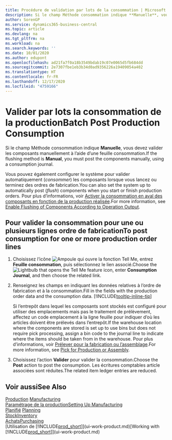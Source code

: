 ```yaml
---
title: Procédure de validation par lots de la consommation | Microsoft Docs
description: Si le champ Méthode consommation indique **Manuelle**, vous devez valider les composants manuellement à l’aide d’une feuille consommation.
author: SorenGP
ms.service: dynamics365-business-central
ms.topic: article
ms.devlang: na
ms.tgt_pltfrm: na
ms.workload: na
ms.search.keywords: ''
ms.date: 10/01/2020
ms.author: edupont
ms.openlocfilehash: ad21fa7f0a18b3549bdab19c07e0065d5fb684dd
ms.sourcegitcommit: 2e7307fbe1eb3b34d0ad9356226a19409054a402
ms.translationtype: HT
ms.contentlocale: fr-FR
ms.lasthandoff: 12/17/2020
ms.locfileid: "4759166"
---
```

# <a name="batch-post-production-consumption"></a><span data-ttu-id="58435-103">Valider par lots la consommation de la production</span><span class="sxs-lookup"><span data-stu-id="58435-103">Batch Post Production Consumption</span></span>
<span data-ttu-id="58435-104">Si le champ Méthode consommation indique **Manuelle**, vous devez valider les composants manuellement à l’aide d’une feuille consommation.</span><span class="sxs-lookup"><span data-stu-id="58435-104">If the flushing method is **Manual**, you must post the components manually, using a consumption journal.</span></span>

<span data-ttu-id="58435-105">Vous pouvez également configurer le système pour valider automatiquement (*consommer*) les composants lorsque vous lancez ou terminez des ordres de fabrication.</span><span class="sxs-lookup"><span data-stu-id="58435-105">You can also set the system up to automatically post (*flush*) components when you start or finish production orders.</span></span> <span data-ttu-id="58435-106">Pour plus d’informations, voir [Activer la consommation en aval des composants en fonction de la production réalisée](production-how-to-flush-components-according-to-operation-output.md).</span><span class="sxs-lookup"><span data-stu-id="58435-106">For more information, see [Enable Flushing of Components According to Operation Output](production-how-to-flush-components-according-to-operation-output.md).</span></span>

## <a name="to-post-consumption-for-one-or-more-production-order-lines"></a><span data-ttu-id="58435-107">Pour valider la consommation pour une ou plusieurs lignes ordre de fabrication</span><span class="sxs-lookup"><span data-stu-id="58435-107">To post consumption for one or more production order lines</span></span>  
1.  <span data-ttu-id="58435-108">Choisissez l’icône ![Ampoule qui ouvre la fonction Tell Me](media/ui-search/search_small.png "Dites-moi ce que vous voulez faire"), entrez **Feuille consommation**, puis sélectionnez le lien associé.</span><span class="sxs-lookup"><span data-stu-id="58435-108">Choose the ![Lightbulb that opens the Tell Me feature](media/ui-search/search_small.png "Tell me what you want to do") icon, enter **Consumption Journal**, and then choose the related link.</span></span>  
2.  <span data-ttu-id="58435-109">Renseignez les champs en indiquant les données relatives à l’ordre de fabrication et à la consommation.</span><span class="sxs-lookup"><span data-stu-id="58435-109">Fill in the fields with the production order data and the consumption data.</span></span> [!INCLUDE[tooltip-inline-tip](includes/tooltip-inline-tip_md.md)]  

    <span data-ttu-id="58435-110">Si l’entrepôt dans lequel les composants sont stockés est configuré pour utiliser des emplacements mais pas le traitement de prélèvement, affectez un code emplacement à la ligne feuille pour indiquer d’où les articles doivent être prélevés dans l’entrepôt.</span><span class="sxs-lookup"><span data-stu-id="58435-110">If the warehouse location where the components are stored is set up to use bins but does not require pick processing, assign a bin code to the journal line to indicate where the items should be taken from in the warehouse.</span></span> <span data-ttu-id="58435-111">Pour plus d’informations, voir [Prélever pour la fabrication ou l’assemblage](warehouse-how-to-pick-for-production.md).</span><span class="sxs-lookup"><span data-stu-id="58435-111">For more information, see [Pick for Production or Assembly](warehouse-how-to-pick-for-production.md).</span></span>  
3.  <span data-ttu-id="58435-112">Choisissez l’action **Valider** pour valider la consommation.</span><span class="sxs-lookup"><span data-stu-id="58435-112">Choose the **Post** action to post the consumption.</span></span> <span data-ttu-id="58435-113">Les écritures comptables article associées sont réduites.</span><span class="sxs-lookup"><span data-stu-id="58435-113">The related item ledger entries are reduced.</span></span>

## <a name="see-also"></a><span data-ttu-id="58435-114">Voir aussi</span><span class="sxs-lookup"><span data-stu-id="58435-114">See Also</span></span>  
<span data-ttu-id="58435-115">[Production](production-manage-manufacturing.md)  </span><span class="sxs-lookup"><span data-stu-id="58435-115">[Manufacturing](production-manage-manufacturing.md)  </span></span>  
[<span data-ttu-id="58435-116">Paramétrage de la production</span><span class="sxs-lookup"><span data-stu-id="58435-116">Setting Up Manufacturing</span></span>](production-configure-production-processes.md)  
<span data-ttu-id="58435-117">[Planifié](production-planning.md)    </span><span class="sxs-lookup"><span data-stu-id="58435-117">[Planning](production-planning.md)    </span></span>  
[<span data-ttu-id="58435-118">Stock</span><span class="sxs-lookup"><span data-stu-id="58435-118">Inventory</span></span>](inventory-manage-inventory.md)  
[<span data-ttu-id="58435-119">Achats</span><span class="sxs-lookup"><span data-stu-id="58435-119">Purchasing</span></span>](purchasing-manage-purchasing.md)  
<span data-ttu-id="58435-120">[Utilisation de [!INCLUDE[prod_short](includes/prod_short.md)]](ui-work-product.md)</span><span class="sxs-lookup"><span data-stu-id="58435-120">[Working with [!INCLUDE[prod_short](includes/prod_short.md)]](ui-work-product.md)</span></span>
